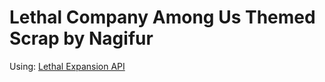 # Lethal Company Among Us Themed Scrap by Nagifur

Using: [Lethal Expansion API](https://thunderstore.io/c/lethal-company/p/HolographicWings/LethalExpansion/)

